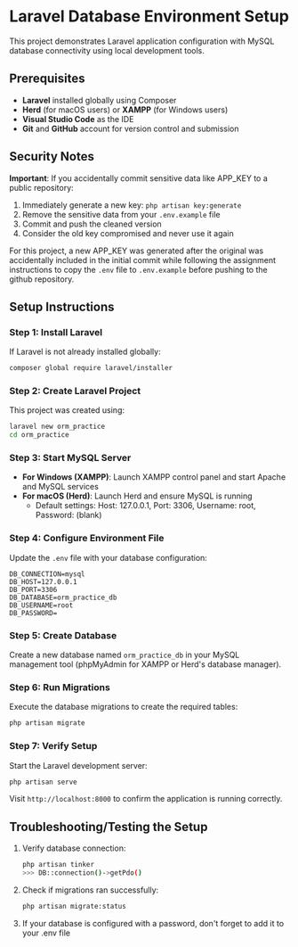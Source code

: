# Laravel Database Environment Setup

This project demonstrates Laravel application configuration with MySQL database connectivity using local development tools.

## Prerequisites

- **Laravel** installed globally using Composer
- **Herd** (for macOS users) or **XAMPP** (for Windows users)
- **Visual Studio Code** as the IDE
- **Git** and **GitHub** account for version control and submission

## Security Notes

**Important**: If you accidentally commit sensitive data like APP_KEY to a public repository:
1. Immediately generate a new key: `php artisan key:generate`
2. Remove the sensitive data from your `.env.example` file
3. Commit and push the cleaned version
4. Consider the old key compromised and never use it again

For this project, a new APP_KEY was generated after the original was accidentally included in the initial commit while following the assignment instructions to copy the `.env` file to `.env.example` before pushing to the github repository.

## Setup Instructions

### Step 1: Install Laravel
If Laravel is not already installed globally:
```bash
composer global require laravel/installer
```

### Step 2: Create Laravel Project
This project was created using:
```bash
laravel new orm_practice
cd orm_practice
```

### Step 3: Start MySQL Server
- **For Windows (XAMPP)**: Launch XAMPP control panel and start Apache and MySQL services
- **For macOS (Herd)**: Launch Herd and ensure MySQL is running
  - Default settings: Host: 127.0.0.1, Port: 3306, Username: root, Password: (blank)

### Step 4: Configure Environment File
Update the `.env` file with your database configuration:
```env
DB_CONNECTION=mysql
DB_HOST=127.0.0.1
DB_PORT=3306
DB_DATABASE=orm_practice_db
DB_USERNAME=root
DB_PASSWORD=
```

### Step 5: Create Database
Create a new database named `orm_practice_db` in your MySQL management tool (phpMyAdmin for XAMPP or Herd's database manager).

### Step 6: Run Migrations
Execute the database migrations to create the required tables:
```bash
php artisan migrate
```

### Step 7: Verify Setup
Start the Laravel development server:
```bash
php artisan serve
```
Visit `http://localhost:8000` to confirm the application is running correctly.

## Troubleshooting/Testing the Setup

1. Verify database connection:
   ```bash
   php artisan tinker
   >>> DB::connection()->getPdo()
   ```

2. Check if migrations ran successfully:
   ```bash
   php artisan migrate:status
   ```

3. If your database is configured with a password, don't forget to add it to your .env file